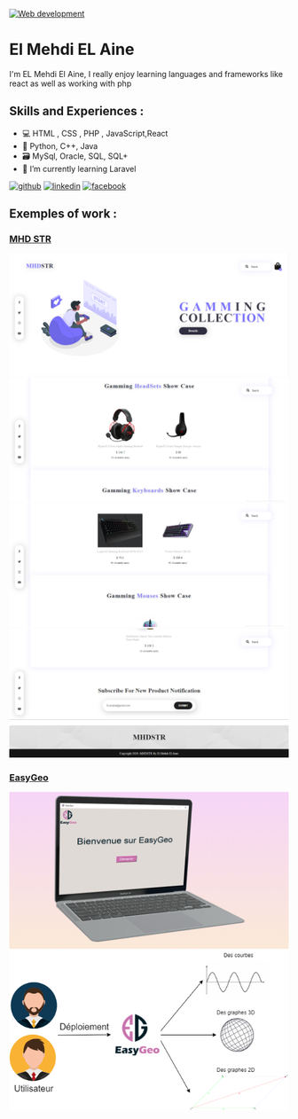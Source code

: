 [![Web development](https://media-exp1.licdn.com/dms/image/C4D16AQFO-JFOG59r6A/profile-displaybackgroundimage-shrink_350_1400/0/1613945914149?e=1646265600&v=beta&t=p-vV7eKgSmPrtXCwyGKNlbBRUhpPf9Jojp1m_qPKkGA)](https://media.licdn.com/dms/image/C4D16AQFO-JFOG59r6A/profile-displaybackgroundimage-shrink_350_1400/0/1613945914149?e=1679529600&v=beta&t=aB6TeFuEUHKM_eedqUcjFdDTAFpRgCceT8Mj42TDpx4)
<br>
# El Mehdi EL Aine
I'm EL Mehdi El Aine, I really enjoy learning languages and frameworks like react as well as working with php   

## Skills and Experiences : 
- 💻 HTML , CSS , PHP , JavaScript,React 
- 🤖 Python, C++, Java
- 🗃️ MySql, Oracle, SQL, SQL+
- 🌱 I’m currently learning Laravel  


[<img src='https://cdn.jsdelivr.net/npm/simple-icons@3.0.1/icons/github.svg' alt='github' height='40'>](https://github.com/ainemehdi6/)  [<img src='https://cdn.jsdelivr.net/npm/simple-icons@3.0.1/icons/linkedin.svg' alt='linkedin' height='40'>](https://www.linkedin.com/in/elmehdielaine/)  [<img src='https://cdn.jsdelivr.net/npm/simple-icons@3.0.1/icons/facebook.svg' alt='facebook' height='40'>](https://www.facebook.com/mehdi.aine.36/)  

## Exemples of work :
### <a href="https://github.com/ainemehdi6/NEW-MHD-STR">MHD STR</a>
<img src="https://github.com/ainemehdi6/ainemehdi6/blob/main/Home1.PNG" />
<img src="https://github.com/ainemehdi6/ainemehdi6/blob/main/Home2.PNG"/>
<img src="https://github.com/ainemehdi6/ainemehdi6/blob/main/Home3.PNG" />
<img src="https://github.com/ainemehdi6/ainemehdi6/blob/main/Home4.png" />

### <a href="https://github.com/ainemehdi6/EasyGeo">EasyGeo</a>
<img src="https://github.com/ainemehdi6/ainemehdi6/blob/main/EasyGeo.png" />
<img src="https://github.com/ainemehdi6/ainemehdi6/blob/main/ss.png" />
